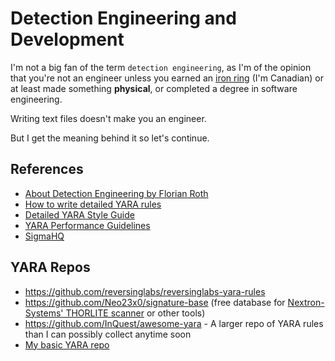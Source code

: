 # Detection Engineering and Development

I'm not a big fan of the term `detection engineering`, as I'm of the opinion that you're not an engineer unless you earned an [iron ring](https://youtu.be/fYn9C_ixIPA?si=Fai8zsNsPKZCTKko) (I'm Canadian) or at least made something **physical**, or completed a degree in software engineering.

Writing text files doesn't make you an engineer.

But I get the meaning behind it so let's continue.

## References

* [About Detection Engineering by Florian Roth](https://medium.com/@cyb3rops/about-detection-engineering-44d39e0755f)
* [How to write detailed YARA rules](https://www.reversinglabs.com/blog/writing-detailed-yara-rules-for-malware-detection)
* [Detailed YARA Style Guide](https://neo23x0.github.io/YARA-Style-Guide/)
* [YARA Performance Guidelines](https://github.com/Neo23x0/YARA-Performance-Guidelines/)
* [SigmaHQ](https://github.com/SigmaHQ/sigma)

## YARA Repos

* https://github.com/reversinglabs/reversinglabs-yara-rules
* https://github.com/Neo23x0/signature-base (free database for [Nextron-Systems' THORLITE scanner](https://www.nextron-systems.com/thor-lite/) or other tools)
* https://github.com/InQuest/awesome-yara - A larger repo of YARA rules than I can possibly collect anytime soon
* [My basic YARA repo](yara-rules)
